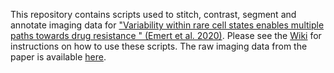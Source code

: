 This repository contains scripts used to stitch, contrast, segment and annotate imaging data for ["Variability within rare cell states enables multiple paths towards drug resistance
" (Emert et al. 2020)](https://www.biorxiv.org/content/10.1101/2020.03.18.996660v2). Please see the [Wiki](https://github.com/arjunrajlaboratory/timemachineimageanalysis/wiki) for instructions on how to use these scripts. The raw imaging data from the paper is available [here](https://www.dropbox.com/sh/mmeg3mckrpridu3/AAALBaMLoJsJiQC2-lrVY0Cva?dl=0). 
